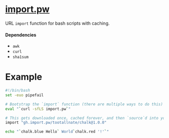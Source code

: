 # [import.pw](https://import.pw)

URL `import` function for bash scripts with caching.

#### Dependencies

 * `awk`
 * `curl`
 * `sha1sum`

# Example

```bash
#!/bin/bash
set -euo pipefail

# Bootstrap the `import` function (there are multiple ways to do this)
eval "`curl -sfLS import.pw`"

# This gets downloaded once, cached forever, and then `source`d into your script
import "gh.import.pw/tootallnate/chalk@1.0.0"

echo "`chalk.blue Hello` World`chalk.red '!'`"
```

